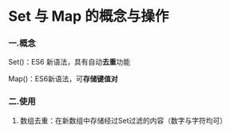 # Set 与 Map 的概念与操作

### 一.概念
  Set()：ES6 新语法，具有自动**去重**功能

  Map()：ES6新语法，可**存储键值对**


### 二.使用
1. 数组去重：在新数组中存储经过Set过滤的内容（数字与字符均可）
   